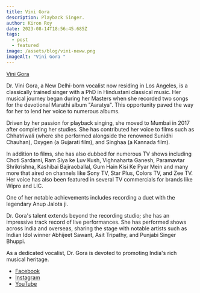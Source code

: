 ```yaml
---
title: Vini Gora
description: Playback Singer.
author: Kiron Roy
date: 2023-08-14T18:56:45.685Z
tags:
  - post
  - featured
image: /assets/blog/vini-neww.png
imageAlt: "Vini Gora "
---
```

<!--StartFragment-->

<!--StartFragment-->

[Vini Gora](https://vinigora.netlify.app/)

<!--EndFragment-->

<!--StartFragment-->

<!--StartFragment-->

Dr. Vini Gora, a New Delhi-born vocalist now residing in Los Angeles, is a classically trained singer with a PhD in Hindustani classical music. Her musical journey began during her Masters when she recorded two songs for the devotional Marathi album "Aaratya". This opportunity paved the way for her to lend her voice to numerous albums.

Driven by her passion for playback singing, she moved to Mumbai in 2017 after completing her studies. She has contributed her voice to films such as Chhatriwali (where she performed alongside the renowned Sunidhi Chauhan), Oxygen (a Gujarati film), and Singhaa (a Kannada film).

In addition to films, she has also dubbed for numerous TV shows including Choti Sardarni, Ram Siya ke Luv Kush, Vighnaharta Ganesh, Paramavtar Shrikrishna, Kashibai Bajiraoballal, Gum Hain Kisi Ke Pyar Mein and many more that aired on channels like Sony TV, Star Plus, Colors TV, and Zee TV. Her voice has also been featured in several TV commercials for brands like Wipro and LIC.

One of her notable achievements includes recording a duet with the legendary Anup Jalota ji.

Dr. Gora's talent extends beyond the recording studio; she has an impressive track record of live performances. She has performed shows across India and overseas, sharing the stage with notable artists such as Indian Idol winner Abhijeet Sawant, Asit Tripathy, and Punjabi Singer Bhuppi.

As a dedicated vocalist, Dr. Gora is devoted to promoting India's rich musical heritage.

<!--EndFragment-->

<!--EndFragment-->

* ﻿[Facebook](https://www.facebook.com/SingerViniGora) 
* [Instagram ](https://www.instagram.com/vini_gora/?hl=en)
* [YouTube](https://www.youtube.com/c/SingerDrViniGora)

<!--EndFragment-->